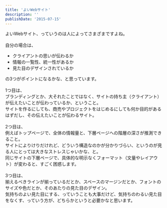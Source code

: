 ```yaml
---
title: 'よいWebサイト'
description: ''
publishDate: '2015-07-15'
---
```


<p>よいWebサイト、っていうのは人によってさまざまですよね。<br>
&nbsp;<br>
自分の場合は、</p>
<ul>
<li>クライアントの思いが伝わるか</li>
<li>情報の一覧性、統一性があるか</li>
<li>見た目のデザインされているか</li>
</ul>
<p>の3つがポイントになるかな、と思っています。<br>
&nbsp;<br>
1つ目は、<br>
ブランディングとか、大それたことではなく、サイトの持ち主（クライアント）が伝えたいことが伝わっているか、ということ。<br>
サイトを作るにしても、商売やプロジェクトをはじめるにしても何か目的があるはずだし、その伝えたいことが伝わるサイト。<br>
&nbsp;<br>
2つ目は、<br>
例えばトップページで、全体の情報量と、下層ページへの階層の深さが推測できること。<br>
サイトによりけりだけれど、どういう構造なのかが分かりづらい、というのが見る人にとっては大きなストレスじゃいかな、と。<br>
同じサイトの下層ページで、具体的な明示なくフォーマット（文量やレイアウト）が変わると、すごく困惑します。<br>
&nbsp;<br>
3つ目は、<br>
揃えるべきラインが揃っているだとか、スペースのマージンだとか、フォントのサイズや色だとか、そのあたりの見た目のデザイン。<br>
気持ちのよい見た目にする、っていうことも大事だけど、気持ちのわるい見た目をなくす、っていう方が、どちらかというと必要かなと思います。</p>

